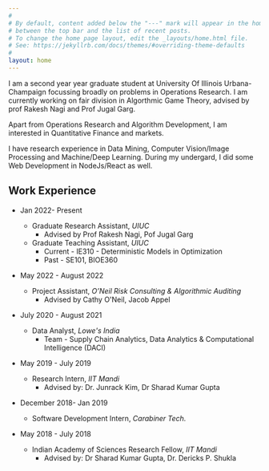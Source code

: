 ```yaml
---
#
# By default, content added below the "---" mark will appear in the home page
# between the top bar and the list of recent posts.
# To change the home page layout, edit the _layouts/home.html file.
# See: https://jekyllrb.com/docs/themes/#overriding-theme-defaults
#
layout: home
---
```


I am a second year year graduate student at University Of Illinois Urbana-Champaign focussing broadly on problems in Operations Research. I am currently working on fair division in Algorthmic Game Theory, advised by prof Rakesh Nagi and Prof Jugal Garg.

Apart from Operations Research and Algorithm Development, I am interested in Quantitative Finance and markets.

I have research experience in Data Mining, Computer Vision/Image Processing and Machine/Deep Learning. During my undergard, I did some Web Development in NodeJs/React as well.

## Work Experience

- Jan 2022- Present
    - Graduate Research Assistant, *UIUC*
        - Advised by Prof Rakesh Nagi, Pof Jugal Garg
    - Graduate Teaching Assistant, *UIUC*
        - Current - IE310 - Deterministic Models in Optimization
        - Past - SE101, BIOE360  


- May 2022 - August 2022
    - Project Assistant, *O’Neil Risk Consulting & Algorithmic Auditing*
        - Advised by Cathy O'Neil, Jacob Appel  



- July 2020 - August 2021
    - Data Analyst, *Lowe's India*
        - Team - Supply Chain Analytics, Data Analytics & Computational Intelligence (DACI)  



- May 2019 - July 2019
    - Research Intern, *IIT Mandi*
        - Advised by:  Dr. Junrack Kim, Dr Sharad Kumar Gupta  



- December 2018- Jan 2019
    - Software Development Intern, *Carabiner Tech.*  



- May 2018 - July 2018
    - Indian Academy of Sciences Research Fellow, *IIT Mandi*
        - Advised by: Dr Sharad Kumar Gupta, Dr. Dericks P. Shukla


    


